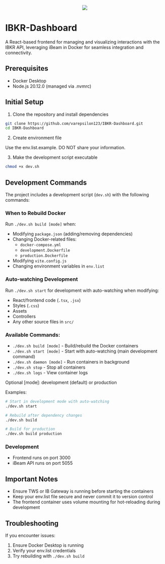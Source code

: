 <p align="center">
    <a href="https://opensource.org/licenses/Apache-2.0">
        <img src="https://img.shields.io/badge/License-Apache%202.0-blue.svg"/> 
    </a>
</p>

# IBKR-Dashboard
A React-based frontend for managing and visualizing interactions with the IBKR API, leveraging iBeam in Docker for seamless integration and connectivity.

## Prerequisites
- Docker Desktop
- Node.js 20.12.0 (managed via .nvmrc)

## Initial Setup

1. Clone the repository and install dependencies
```bash
git clone https://github.com/varepsilon123/IBKR-Dashboard.git
cd IBKR-Dashboard
```

2. Create environment file

Use the env.list.example. DO NOT share your information.

3. Make the development script executable
```bash
chmod +x dev.sh
```

## Development Commands

The project includes a development script (`dev.sh`) with the following commands:

### When to Rebuild Docker

Run `./dev.sh build [mode]` when:
- Modifying `package.json` (adding/removing dependencies)
- Changing Docker-related files:
  - `docker-compose.yml`
  - `development.Dockerfile`
  - `production.Dockerfile`
- Modifying `vite.config.js`
- Changing environment variables in `env.list`

### Auto-watching Development

Run `./dev.sh start` for development with auto-watching when modifying:
- React/frontend code (`.tsx`, `.jsx`)
- Styles (`.css`)
- Assets
- Controllers
- Any other source files in `src/`

### Available Commands:
- `./dev.sh build [mode]` - Build/rebuild the Docker containers
- `./dev.sh start [mode]` - Start with auto-watching (main development command)
- `./dev.sh daemon [mode]` - Run containers in background
- `./dev.sh stop` - Stop all containers
- `./dev.sh logs` - View container logs

Optional [mode]: development (default) or production

Examples:
```bash
# Start in development mode with auto-watching
./dev.sh start

# Rebuild after dependency changes
./dev.sh build

# Build for production
./dev.sh build production
```

### Development
- Frontend runs on port 3000
- iBeam API runs on port 5055

## Important Notes

- Ensure TWS or IB Gateway is running before starting the containers
- Keep your env.list file secure and never commit it to version control
- The frontend container uses volume mounting for hot-reloading during development

## Troubleshooting

If you encounter issues:
1. Ensure Docker Desktop is running
2. Verify your env.list credentials
3. Try rebuilding with `./dev.sh build`